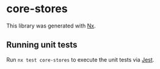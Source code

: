 # core-stores

This library was generated with [Nx](https://nx.dev).

## Running unit tests

Run `nx test core-stores` to execute the unit tests via [Jest](https://jestjs.io).
